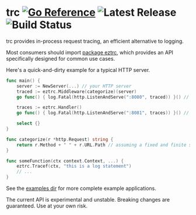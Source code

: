 # trc [![Go Reference](https://pkg.go.dev/badge/github.com/peterbourgon/trc.svg)](https://pkg.go.dev/github.com/peterbourgon/trc) ![Latest Release](https://img.shields.io/github/v/release/peterbourgon/trc?style=flat-square) ![Build Status](https://github.com/peterbourgon/trc/actions/workflows/test.yml/badge.svg?branch=main)

trc provides in-process request tracing, an efficient alternative to logging.

Most consumers should import [package eztrc][eztrc], which provides an API
specifically designed for common use cases.

[eztrc]: https://pkg.go.dev/github.com/peterbourgon/trc/eztrc

Here's a quick-and-dirty example for a typical HTTP server.

```go
func main() {
	server := NewServer(...) // your HTTP server
	traced := eztrc.Middleware(categorize)(server)
	go func() { log.Fatal(http.ListenAndServe(":8080", traced)) }() // normal API

	traces := eztrc.Handler()
	go func() { log.Fatal(http.ListenAndServe(":8081", traces)) }() // traces UI

	select {}
}

func categorize(r *http.Request) string {
	return r.Method + " " + r.URL.Path // assuming a fixed and finite set of possible paths
}

func someFunction(ctx context.Context, ...) {
	eztrc.Tracef(ctx, "this is a log statement")
	// ...
}
```

See the [examples dir](https://github.com/peterbourgon/trc/tree/main/_examples)
for more complete example applications.

The current API is experimental and unstable. Breaking changes are guaranteed.
Use at your own risk.
